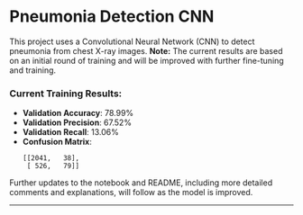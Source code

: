 # Pneumonia Detection CNN

This project uses a Convolutional Neural Network (CNN) to detect pneumonia from chest X-ray images. **Note:** The current results are based on an initial round of training and will be improved with further fine-tuning and training.

### Current Training Results:
- **Validation Accuracy**: 78.99%
- **Validation Precision**: 67.52%
- **Validation Recall**: 13.06%
- **Confusion Matrix**:
  ```
  [[2041,   38],
   [ 526,   79]]
  ```

Further updates to the notebook and README, including more detailed comments and explanations, will follow as the model is improved.

---
